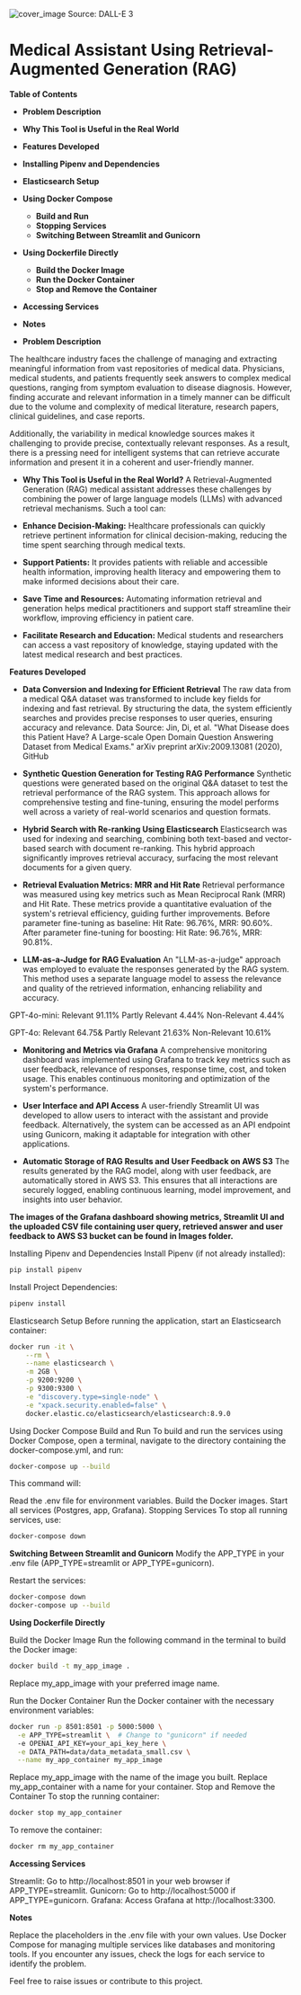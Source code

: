 ![cover_image](Images/cover_omage.jpeg)
Source: DALL-E 3

# **Medical Assistant Using Retrieval-Augmented Generation (RAG)**
**Table of Contents**
- **Problem Description**
- **Why This Tool is Useful in the Real World**
- **Features Developed**
- **Installing Pipenv and Dependencies**
- **Elasticsearch Setup**
- **Using Docker Compose**
  - **Build and Run**
  - **Stopping Services**
  - **Switching Between Streamlit and Gunicorn**
- **Using Dockerfile Directly**
  - **Build the Docker Image**
  - **Run the Docker Container**
  - **Stop and Remove the Container**
- **Accessing Services**
- **Notes**

- **Problem Description**
  
The healthcare industry faces the challenge of managing and extracting meaningful information from vast repositories of medical data. Physicians, medical students, and patients frequently seek answers to complex medical questions, ranging from symptom evaluation to disease diagnosis. However, finding accurate and relevant information in a timely manner can be difficult due to the volume and complexity of medical literature, research papers, clinical guidelines, and case reports.

Additionally, the variability in medical knowledge sources makes it challenging to provide precise, contextually relevant responses. As a result, there is a pressing need for intelligent systems that can retrieve accurate information and present it in a coherent and user-friendly manner.

- **Why This Tool is Useful in the Real World?**
A Retrieval-Augmented Generation (RAG) medical assistant addresses these challenges by combining the power of large language models (LLMs) with advanced retrieval mechanisms. Such a tool can:

- **Enhance Decision-Making:** Healthcare professionals can quickly retrieve pertinent information for clinical decision-making, reducing the time spent searching through medical texts.
- **Support Patients:** It provides patients with reliable and accessible health information, improving health literacy and empowering them to make informed decisions about their care.
- **Save Time and Resources:** Automating information retrieval and generation helps medical practitioners and support staff streamline their workflow, improving efficiency in patient care.
- **Facilitate Research and Education:** Medical students and researchers can access a vast repository of knowledge, staying updated with the latest medical research and best practices.

**Features Developed**

- **Data Conversion and Indexing for Efficient Retrieval**
The raw data from a medical Q&A dataset was transformed to include key fields for indexing and fast retrieval. By structuring the data, the system efficiently searches and provides precise responses to user queries, ensuring accuracy and relevance.
Data Source: Jin, Di, et al. "What Disease does this Patient Have? A Large-scale Open Domain Question Answering Dataset from Medical Exams." arXiv preprint arXiv:2009.13081 (2020), GitHub

- **Synthetic Question Generation for Testing RAG Performance**
Synthetic questions were generated based on the original Q&A dataset to test the retrieval performance of the RAG system. This approach allows for comprehensive testing and fine-tuning, ensuring the model performs well across a variety of real-world scenarios and question formats.

- **Hybrid Search with Re-ranking Using Elasticsearch**
Elasticsearch was used for indexing and searching, combining both text-based and vector-based search with document re-ranking. This hybrid approach significantly improves retrieval accuracy, surfacing the most relevant documents for a given query.

- **Retrieval Evaluation Metrics: MRR and Hit Rate**
Retrieval performance was measured using key metrics such as Mean Reciprocal Rank (MRR) and Hit Rate. These metrics provide a quantitative evaluation of the system's retrieval efficiency, guiding further improvements. Before parameter fine-tuning as baseline: Hit Rate: 96.76%, MRR: 90.60%. After parameter fine-tuning for boosting: Hit Rate: 96.76%, MRR: 90.81%.

- **LLM-as-a-Judge for RAG Evaluation**
An "LLM-as-a-judge" approach was employed to evaluate the responses generated by the RAG system. This method uses a separate language model to assess the relevance and quality of the retrieved information, enhancing reliability and accuracy.

GPT-4o-mini:
Relevant           91.11%
Partly Relevant    4.44%
Non-Relevant       4.44%
    
GPT-4o:
Relevant           64.75&
Partly Relevant    21.63%
Non-Relevant       10.61%

- **Monitoring and Metrics via Grafana**
A comprehensive monitoring dashboard was implemented using Grafana to track key metrics such as user feedback, relevance of responses, response time, cost, and token usage. This enables continuous monitoring and optimization of the system's performance.

- **User Interface and API Access**
A user-friendly Streamlit UI was developed to allow users to interact with the assistant and provide feedback. Alternatively, the system can be accessed as an API endpoint using Gunicorn, making it adaptable for integration with other applications.

- **Automatic Storage of RAG Results and User Feedback on AWS S3**
The results generated by the RAG model, along with user feedback, are automatically stored in AWS S3. This ensures that all interactions are securely logged, enabling continuous learning, model improvement, and insights into user behavior.

**The images of the Grafana dashboard showing metrics, Streamlit UI and the uploaded CSV file containing user query, retrieved answer and user feedback to AWS S3 bucket can be found in Images folder.**

Installing Pipenv and Dependencies
Install Pipenv (if not already installed):

```bash
pip install pipenv
```
Install Project Dependencies:

```bash
pipenv install
```
Elasticsearch Setup
Before running the application, start an Elasticsearch container:

```bash
docker run -it \
    --rm \
    --name elasticsearch \
    -m 2GB \
    -p 9200:9200 \
    -p 9300:9300 \
    -e "discovery.type=single-node" \
    -e "xpack.security.enabled=false" \
    docker.elastic.co/elasticsearch/elasticsearch:8.9.0
```
Using Docker Compose
Build and Run
To build and run the services using Docker Compose, open a terminal, navigate to the directory containing the docker-compose.yml, and run:

```bash
docker-compose up --build
```
This command will:

Read the .env file for environment variables.
Build the Docker images.
Start all services (Postgres, app, Grafana).
Stopping Services
To stop all running services, use:

```bash
docker-compose down
```
**Switching Between Streamlit and Gunicorn**
Modify the APP_TYPE in your .env file (APP_TYPE=streamlit or APP_TYPE=gunicorn).

Restart the services:
```bash
docker-compose down
docker-compose up --build
```

**Using Dockerfile Directly**

Build the Docker Image
Run the following command in the terminal to build the Docker image:

```bash
docker build -t my_app_image .
```
Replace my_app_image with your preferred image name.

Run the Docker Container
Run the Docker container with the necessary environment variables:

```bash
docker run -p 8501:8501 -p 5000:5000 \
  -e APP_TYPE=streamlit \  # Change to "gunicorn" if needed
  -e OPENAI_API_KEY=your_api_key_here \
  -e DATA_PATH=data/data_metadata_small.csv \
  --name my_app_container my_app_image
```
Replace my_app_image with the name of the image you built.
Replace my_app_container with a name for your container.
Stop and Remove the Container
To stop the running container:

```bash
docker stop my_app_container
```
To remove the container:

```bash
docker rm my_app_container
```

**Accessing Services**

Streamlit: Go to http://localhost:8501 in your web browser if APP_TYPE=streamlit.
Gunicorn: Go to http://localhost:5000 if APP_TYPE=gunicorn.
Grafana: Access Grafana at http://localhost:3300.

**Notes**

Replace the placeholders in the .env file with your own values.
Use Docker Compose for managing multiple services like databases and monitoring tools.
If you encounter any issues, check the logs for each service to identify the problem.

Feel free to raise issues or contribute to this project.

